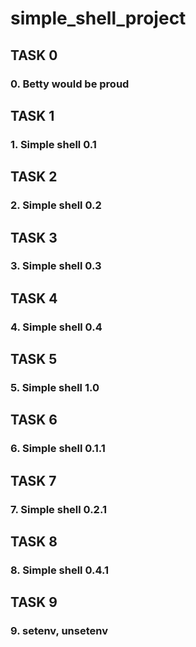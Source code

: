 # simple_shell_project


## TASK 0
### 0. Betty would be proud

## TASK 1
### 1. Simple shell 0.1

##  TASK 2
### 2. Simple shell 0.2

## TASK 3
### 3. Simple shell 0.3

## TASK 4
### 4. Simple shell 0.4

## TASK 5
### 5. Simple shell 1.0

## TASK 6
### 6. Simple shell 0.1.1

## TASK 7
### 7. Simple shell 0.2.1
## TASK 8
### 8. Simple shell 0.4.1
## TASK 9
### 9. setenv, unsetenv

